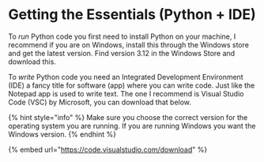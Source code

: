 # Getting the Essentials (Python + IDE)

To _run_ Python code you first need to install Python on your machine, I recommend if you are on Windows, install this through the Windows store and get the latest version. Find version 3.12 in the Windows Store and download this.

To _write_ Python code you need an Integrated Development Environment (IDE) a fancy title for software (app) where you can write code.  Just like the Notepad app is used to write text. The one I recommend is Visual Studio Code (VSC) by Microsoft, you can download that below.&#x20;

{% hint style="info" %}
Make sure you choose the correct version for the operating system you are running. If you are running Windows you want the Windows version.
{% endhint %}

{% embed url="https://code.visualstudio.com/download" %}
